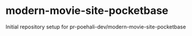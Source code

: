 # modern-movie-site-pocketbase

Initial repository setup for pr-poehali-dev/modern-movie-site-pocketbase